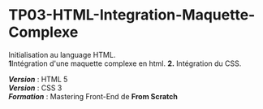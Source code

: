 # TP03-HTML-Integration-Maquette-Complexe

Initialisation au language HTML.<br>
**1**Intégration d'une maquette complexe en html. 
**2.** Intégration du CSS.<br>

***Version*** : HTML 5<br>
***Version*** : CSS 3<br>
***Formation*** : Mastering Front-End de **From Scratch**
